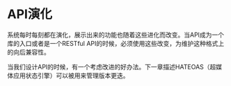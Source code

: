 # API演化

系统每时每刻都在演化，展示出来的功能也随着这些进化而改变。当API成为一个库的入口或者是一个RESTful API的时候，必须使用这些改变，为维护这种格式上的向后兼容性。

当我们设计API的时候，有一个考虑改进的好办法。下一章描述HATEOAS（超媒体应用状态引擎）可以被用来管理版本更迭。